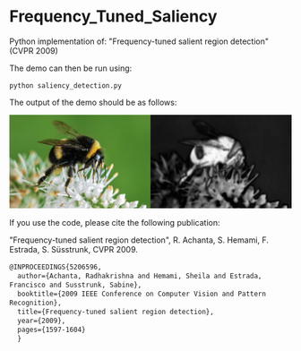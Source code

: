 # Frequency_Tuned_Saliency
Python implementation of: "Frequency-tuned salient region detection" (CVPR 2009)

The demo can then be run using:
```
python saliency_detection.py
```
The output of the demo should be as follows:

<p float="center">
  <img src="https://github.com/IVRL/Frequency_Tuned_Saliency/blob/main/bee_sal.png" width="600" />
</p>

If you use the code, please cite the following publication:

"Frequency-tuned salient region detection", R. Achanta, S. Hemami, F. Estrada, S. Süsstrunk, CVPR 2009.

```
@INPROCEEDINGS{5206596,
  author={Achanta, Radhakrishna and Hemami, Sheila and Estrada, Francisco and Susstrunk, Sabine},
  booktitle={2009 IEEE Conference on Computer Vision and Pattern Recognition}, 
  title={Frequency-tuned salient region detection}, 
  year={2009},
  pages={1597-1604}
  }
```
